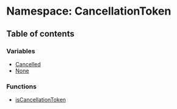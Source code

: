 # Namespace: CancellationToken

## Table of contents

### Variables

* [Cancelled](/auto-docs/editor/variables/CancellationToken.Cancelled.md)
* [None](/auto-docs/editor/variables/CancellationToken.None.md)

### Functions

* [isCancellationToken](/auto-docs/editor/functions/CancellationToken.isCancellationToken.md)
